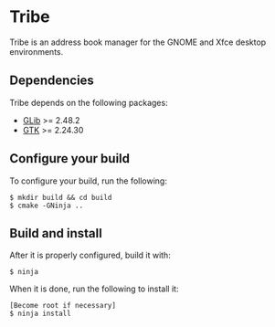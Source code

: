 # Tribe

Tribe is an address book manager for the GNOME and Xfce desktop environments.

## Dependencies

Tribe depends on the following packages:

* [GLib](https://gitlab.gnome.org/GNOME/glib/) >= 2.48.2
* [GTK](https://www.gtk.org) >= 2.24.30

## Configure your build

To configure your build, run the following:

```
$ mkdir build && cd build
$ cmake -GNinja ..
```

## Build and install

After it is properly configured, build it with:

```
$ ninja
```

When it is done, run the following to install it:

```
[Become root if necessary]
$ ninja install
```
